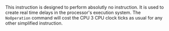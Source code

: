 This instruction is designed to perform absolutly no instruction. It is used to create real time delays in the processor's execution system. The `NoOperation` command will cost the CPU 3 CPU clock ticks as usual for any other simplified instruction.
